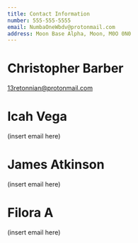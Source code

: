 ```yaml
---
title: Contact Information
number: 555-555-5555
email: NumbaOneWbdv@protonmail.com
address: Moon Base Alpha, Moon, M0O 0N0
---
```


# Christopher Barber
13retonnian@protonmail.com
# Icah Vega
(insert email here)
# James Atkinson
(insert email here)
# Filora A
(insert email here)
